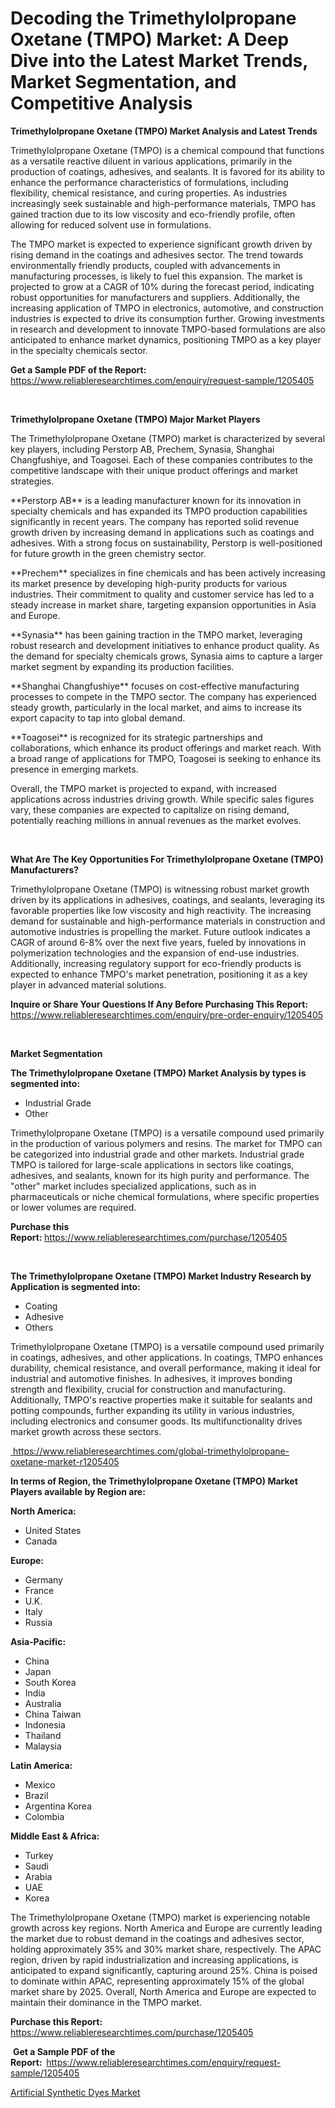 <p><h1>Decoding the Trimethylolpropane Oxetane (TMPO) Market: A Deep Dive into the Latest Market Trends, Market Segmentation, and Competitive Analysis</h1></p><p><strong>Trimethylolpropane Oxetane (TMPO) Market Analysis and Latest Trends</strong></p>
<p><p>Trimethylolpropane Oxetane (TMPO) is a chemical compound that functions as a versatile reactive diluent in various applications, primarily in the production of coatings, adhesives, and sealants. It is favored for its ability to enhance the performance characteristics of formulations, including flexibility, chemical resistance, and curing properties. As industries increasingly seek sustainable and high-performance materials, TMPO has gained traction due to its low viscosity and eco-friendly profile, often allowing for reduced solvent use in formulations.</p><p>The TMPO market is expected to experience significant growth driven by rising demand in the coatings and adhesives sector. The trend towards environmentally friendly products, coupled with advancements in manufacturing processes, is likely to fuel this expansion. The market is projected to grow at a CAGR of 10% during the forecast period, indicating robust opportunities for manufacturers and suppliers. Additionally, the increasing application of TMPO in electronics, automotive, and construction industries is expected to drive its consumption further. Growing investments in research and development to innovate TMPO-based formulations are also anticipated to enhance market dynamics, positioning TMPO as a key player in the specialty chemicals sector.</p></p>
<p><strong>Get a Sample PDF of the Report:&nbsp;</strong> <a href="https://www.reliableresearchtimes.com/enquiry/request-sample/1205405?utm_campaign=2931&utm_medium=2&utm_source=Github&utm_content=ia&utm_term=03042025&utm_id=trimethylolpropane-oxetane-tmpo">https://www.reliableresearchtimes.com/enquiry/request-sample/1205405</a></p>
<p>&nbsp;</p>
<p><strong>Trimethylolpropane Oxetane (TMPO) Major Market Players</strong></p>
<p><p>The Trimethylolpropane Oxetane (TMPO) market is characterized by several key players, including Perstorp AB, Prechem, Synasia, Shanghai Changfushiye, and Toagosei. Each of these companies contributes to the competitive landscape with their unique product offerings and market strategies.</p><p>**Perstorp AB** is a leading manufacturer known for its innovation in specialty chemicals and has expanded its TMPO production capabilities significantly in recent years. The company has reported solid revenue growth driven by increasing demand in applications such as coatings and adhesives. With a strong focus on sustainability, Perstorp is well-positioned for future growth in the green chemistry sector.</p><p>**Prechem** specializes in fine chemicals and has been actively increasing its market presence by developing high-purity products for various industries. Their commitment to quality and customer service has led to a steady increase in market share, targeting expansion opportunities in Asia and Europe.</p><p>**Synasia** has been gaining traction in the TMPO market, leveraging robust research and development initiatives to enhance product quality. As the demand for specialty chemicals grows, Synasia aims to capture a larger market segment by expanding its production facilities.</p><p>**Shanghai Changfushiye** focuses on cost-effective manufacturing processes to compete in the TMPO sector. The company has experienced steady growth, particularly in the local market, and aims to increase its export capacity to tap into global demand.</p><p>**Toagosei** is recognized for its strategic partnerships and collaborations, which enhance its product offerings and market reach. With a broad range of applications for TMPO, Toagosei is seeking to enhance its presence in emerging markets.</p><p>Overall, the TMPO market is projected to expand, with increased applications across industries driving growth. While specific sales figures vary, these companies are expected to capitalize on rising demand, potentially reaching millions in annual revenues as the market evolves.</p></p>
<p>&nbsp;</p>
<p><strong>What Are The Key Opportunities For Trimethylolpropane Oxetane (TMPO) Manufacturers?</strong></p>
<p><p>Trimethylolpropane Oxetane (TMPO) is witnessing robust market growth driven by its applications in adhesives, coatings, and sealants, leveraging its favorable properties like low viscosity and high reactivity. The increasing demand for sustainable and high-performance materials in construction and automotive industries is propelling the market. Future outlook indicates a CAGR of around 6-8% over the next five years, fueled by innovations in polymerization technologies and the expansion of end-use industries. Additionally, increasing regulatory support for eco-friendly products is expected to enhance TMPO's market penetration, positioning it as a key player in advanced material solutions.</p></p>
<p><strong>Inquire or Share Your Questions If Any Before Purchasing This Report:</strong> <a href="https://www.reliableresearchtimes.com/enquiry/pre-order-enquiry/1205405?utm_campaign=2931&utm_medium=2&utm_source=Github&utm_content=ia&utm_term=03042025&utm_id=trimethylolpropane-oxetane-tmpo">https://www.reliableresearchtimes.com/enquiry/pre-order-enquiry/1205405</a></p>
<p>&nbsp;</p>
<p><strong>Market Segmentation</strong></p>
<p><strong>The Trimethylolpropane Oxetane (TMPO) Market Analysis by types is segmented into:</strong></p>
<p><ul><li>Industrial Grade</li><li>Other</li></ul></p>
<p><p>Trimethylolpropane Oxetane (TMPO) is a versatile compound used primarily in the production of various polymers and resins. The market for TMPO can be categorized into industrial grade and other markets. Industrial grade TMPO is tailored for large-scale applications in sectors like coatings, adhesives, and sealants, known for its high purity and performance. The "other" market includes specialized applications, such as in pharmaceuticals or niche chemical formulations, where specific properties or lower volumes are required.</p></p>
<p><strong>Purchase this Report:&nbsp;</strong><a href="https://www.reliableresearchtimes.com/purchase/1205405?utm_campaign=2931&utm_medium=2&utm_source=Github&utm_content=ia&utm_term=03042025&utm_id=trimethylolpropane-oxetane-tmpo">https://www.reliableresearchtimes.com/purchase/1205405</a></p>
<p>&nbsp;</p>
<p><strong>The Trimethylolpropane Oxetane (TMPO) Market Industry Research by Application is segmented into:</strong></p>
<p><ul><li>Coating</li><li>Adhesive</li><li>Others</li></ul></p>
<p><p>Trimethylolpropane Oxetane (TMPO) is a versatile compound used primarily in coatings, adhesives, and other applications. In coatings, TMPO enhances durability, chemical resistance, and overall performance, making it ideal for industrial and automotive finishes. In adhesives, it improves bonding strength and flexibility, crucial for construction and manufacturing. Additionally, TMPO's reactive properties make it suitable for sealants and potting compounds, further expanding its utility in various industries, including electronics and consumer goods. Its multifunctionality drives market growth across these sectors.</p></p>
<p><a href="https://www.reliableresearchtimes.com/global-trimethylolpropane-oxetane-market-r1205405?utm_campaign=2931&utm_medium=2&utm_source=Github&utm_content=ia&utm_term=03042025&utm_id=trimethylolpropane-oxetane-tmpo">&nbsp;https://www.reliableresearchtimes.com/global-trimethylolpropane-oxetane-market-r1205405</a></p>
<p><strong>In terms of Region, the Trimethylolpropane Oxetane (TMPO) Market Players available by Region are:</strong></p>
<p>
    <p> <strong> North America: </strong>
        <ul>
            <li>United States</li>
            <li>Canada</li>
        </ul>
        </p> 
    <p> <strong> Europe: </strong>
        <ul>
            <li>Germany</li>
            <li>France</li>
            <li>U.K.</li>
            <li>Italy</li>
            <li>Russia</li>
        </ul>
        </p> 
    <p> <strong> Asia-Pacific: </strong>
        <ul>
            <li>China</li>
            <li>Japan</li>
            <li>South Korea</li>
            <li>India</li>
            <li>Australia</li>
            <li>China Taiwan</li>
            <li>Indonesia</li>
            <li>Thailand</li>
            <li>Malaysia</li>
        </ul>
        </p> 
    <p> <strong> Latin America: </strong>
        <ul>
            <li>Mexico</li>
            <li>Brazil</li>
            <li>Argentina Korea</li>
            <li>Colombia</li>
        </ul>
        </p> 
    <p> <strong> Middle East & Africa: </strong>
        <ul>
            <li>Turkey</li>
            <li>Saudi</li>
            <li>Arabia</li>
            <li>UAE</li>
            <li>Korea</li>
        </ul>
    </p>
    </p>
<p><p>The Trimethylolpropane Oxetane (TMPO) market is experiencing notable growth across key regions. North America and Europe are currently leading the market due to robust demand in the coatings and adhesives sector, holding approximately 35% and 30% market share, respectively. The APAC region, driven by rapid industrialization and increasing applications, is anticipated to expand significantly, capturing around 25%. China is poised to dominate within APAC, representing approximately 15% of the global market share by 2025. Overall, North America and Europe are expected to maintain their dominance in the TMPO market.</p></p>
<p><strong>Purchase this Report: </strong><a href="https://www.reliableresearchtimes.com/purchase/1205405?utm_campaign=2931&utm_medium=2&utm_source=Github&utm_content=ia&utm_term=03042025&utm_id=trimethylolpropane-oxetane-tmpo">https://www.reliableresearchtimes.com/purchase/1205405</a></p>
<p>&nbsp;<strong>Get a Sample PDF of the Report:&nbsp;&nbsp;</strong><a href="https://www.reliableresearchtimes.com/enquiry/request-sample/1205405?utm_campaign=2931&utm_medium=2&utm_source=Github&utm_content=ia&utm_term=03042025&utm_id=trimethylolpropane-oxetane-tmpo">https://www.reliableresearchtimes.com/enquiry/request-sample/1205405</a></p>
<p><strong></strong></p>
<p><p><a href="https://github.com/berbelsagwan/Market-Research-Report-List-1/blob/main/artificial-synthetic-dyes-market.md?utm_campaign=2931&utm_medium=2&utm_source=Github&utm_content=ia&utm_term=03042025&utm_id=trimethylolpropane-oxetane-tmpo">Artificial Synthetic Dyes Market</a></p></p>